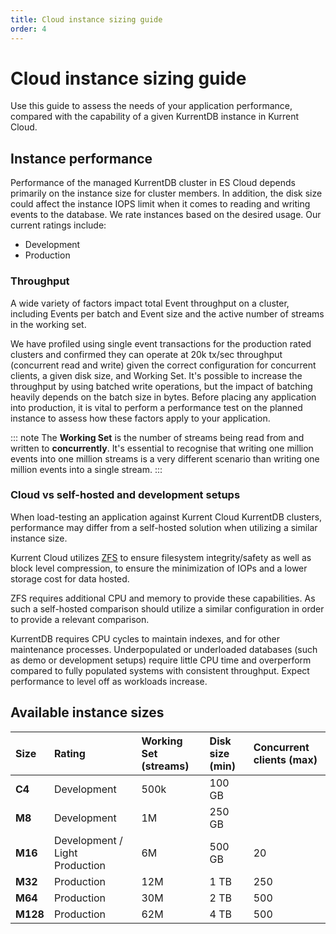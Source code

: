 ```yaml
---
title: Cloud instance sizing guide
order: 4
---
```


# Cloud instance sizing guide

Use this guide to assess the needs of your application performance, compared with the capability of a given KurrentDB instance in Kurrent Cloud.

## Instance performance

Performance of the managed KurrentDB cluster in ES Cloud depends primarily on the instance size for cluster members. In addition, the disk size could affect the instance IOPS limit when it comes to reading and writing events to the database.
We rate instances based on the desired usage. Our current ratings include:

* Development
* Production

### Throughput

A wide variety of factors impact total Event throughput on a cluster, including Events per batch and Event size and the active number of streams in the working set.

We have profiled using single event transactions for the production rated clusters and confirmed they can operate at 20k tx/sec throughput (concurrent read and write) given the correct configuration for concurrent clients, a given disk size, and Working Set. It's possible to increase the throughput by using batched write operations, but the impact of batching heavily depends on the batch size in bytes. Before placing any application into production, it is vital to perform a performance test on the planned instance to assess how these factors apply to your application.

::: note
The **Working Set** is the number of streams being read from and written to **concurrently**. It's essential to recognise that writing one million events into one million streams is a very different scenario than writing one million events into a single stream.
:::

### Cloud vs self-hosted and development setups

When load-testing an application against Kurrent Cloud KurrentDB clusters, performance may differ from a self-hosted solution when utilizing a similar instance size.

Kurrent Cloud utilizes [ZFS](https://en.wikipedia.org/wiki/ZFS) to ensure filesystem integrity/safety as well as block level compression, to ensure the minimization of IOPs and a lower storage cost for data hosted.

ZFS requires additional CPU and memory to provide these capabilities. As such a self-hosted comparison should utilize a similar configuration in order to provide a relevant comparison.

KurrentDB requires CPU cycles to maintain indexes, and for other maintenance processes. Underpopulated or underloaded databases (such as demo or development setups) require little CPU time and overperform compared to fully populated systems with consistent throughput. Expect performance to level off as workloads increase.


## Available instance sizes

| Size     | Rating                         | Working Set (streams) | Disk size (min) | Concurrent clients (max) |
|:---------|:-------------------------------|:----------------------|:----------------|:-------------------------|
| **C4**   | Development                    | 500k                  | 100 GB          |                          |
| **M8**   | Development                    | 1M                    | 250 GB          |                          |
| **M16**  | Development / Light Production | 6M                    | 500 GB          | 20                       |
| **M32**  | Production                     | 12M                   | 1 TB            | 250                      |
| **M64**  | Production                     | 30M                   | 2 TB            | 500                      |
| **M128** | Production                     | 62M                   | 4 TB            | 500                      |
